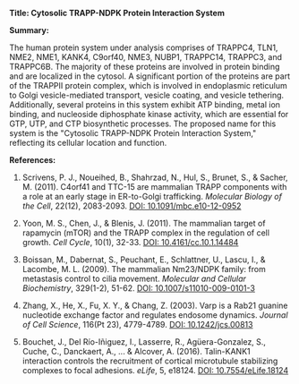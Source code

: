 **Title: Cytosolic TRAPP-NDPK Protein Interaction System**

**Summary:**

The human protein system under analysis comprises of TRAPPC4, TLN1, NME2, NME1, KANK4, C9orf40, NME3, NUBP1, TRAPPC14, TRAPPC3, and TRAPPC6B. The majority of these proteins are involved in protein binding and are localized in the cytosol. A significant portion of the proteins are part of the TRAPPII protein complex, which is involved in endoplasmic reticulum to Golgi vesicle-mediated transport, vesicle coating, and vesicle tethering. Additionally, several proteins in this system exhibit ATP binding, metal ion binding, and nucleoside diphosphate kinase activity, which are essential for GTP, UTP, and CTP biosynthetic processes. The proposed name for this system is the "Cytosolic TRAPP-NDPK Protein Interaction System," reflecting its cellular location and function.

**References:**

1. Scrivens, P. J., Noueihed, B., Shahrzad, N., Hul, S., Brunet, S., & Sacher, M. (2011). C4orf41 and TTC-15 are mammalian TRAPP components with a role at an early stage in ER-to-Golgi trafficking. *Molecular Biology of the Cell*, 22(12), 2083-2093. [DOI: 10.1091/mbc.e10-12-0952](https://doi.org/10.1091/mbc.e10-12-0952)

2. Yoon, M. S., Chen, J., & Blenis, J. (2011). The mammalian target of rapamycin (mTOR) and the TRAPP complex in the regulation of cell growth. *Cell Cycle*, 10(1), 32-33. [DOI: 10.4161/cc.10.1.14484](https://doi.org/10.4161/cc.10.1.14484)

3. Boissan, M., Dabernat, S., Peuchant, E., Schlattner, U., Lascu, I., & Lacombe, M. L. (2009). The mammalian Nm23/NDPK family: from metastasis control to cilia movement. *Molecular and Cellular Biochemistry*, 329(1-2), 51-62. [DOI: 10.1007/s11010-009-0101-3](https://doi.org/10.1007/s11010-009-0101-3)

4. Zhang, X., He, X., Fu, X. Y., & Chang, Z. (2003). Varp is a Rab21 guanine nucleotide exchange factor and regulates endosome dynamics. *Journal of Cell Science*, 116(Pt 23), 4779-4789. [DOI: 10.1242/jcs.00813](https://doi.org/10.1242/jcs.00813)

5. Bouchet, J., Del Río-Iñiguez, I., Lasserre, R., Agüera-Gonzalez, S., Cuche, C., Danckaert, A., ... & Alcover, A. (2016). Talin-KANK1 interaction controls the recruitment of cortical microtubule stabilizing complexes to focal adhesions. *eLife*, 5, e18124. [DOI: 10.7554/eLife.18124](https://doi.org/10.7554/eLife.18124)